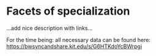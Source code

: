 # Facets of specialization

...add nice description with links...

For the time being: all necessary data can be found here:
https://bwsyncandshare.kit.edu/s/G6HTKdoYcBWrpgi
